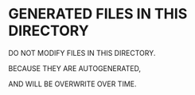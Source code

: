 # GENERATED FILES IN THIS DIRECTORY

DO NOT MODIFY FILES IN THIS DIRECTORY.

BECAUSE THEY ARE AUTOGENERATED,

AND WILL BE OVERWRITE OVER TIME.
